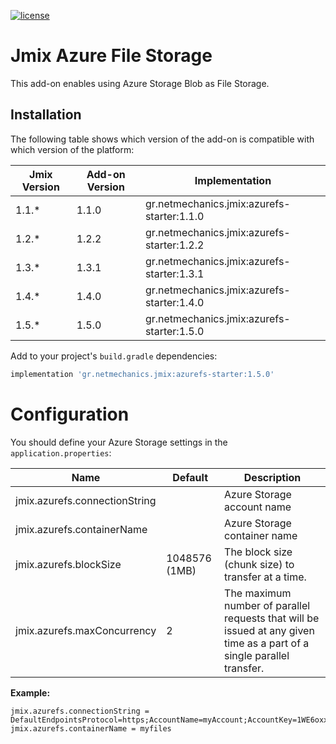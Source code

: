[![license](https://img.shields.io/badge/license-Apache%20License%202.0-blue.svg?style=flat)](http://www.apache.org/licenses/LICENSE-2.0)

# Jmix Azure File Storage

This add-on enables using Azure Storage Blob as File Storage.

## Installation

The following table shows which version of the add-on is compatible with which version of the platform:

| Jmix Version | Add-on Version | Implementation                             |
|--------------|----------------|--------------------------------------------|
| 1.1.*        | 1.1.0          | gr.netmechanics.jmix:azurefs-starter:1.1.0 |
| 1.2.*        | 1.2.2          | gr.netmechanics.jmix:azurefs-starter:1.2.2 |
| 1.3.*        | 1.3.1          | gr.netmechanics.jmix:azurefs-starter:1.3.1 |
| 1.4.*        | 1.4.0          | gr.netmechanics.jmix:azurefs-starter:1.4.0 |
| 1.5.*        | 1.5.0          | gr.netmechanics.jmix:azurefs-starter:1.5.0 |

Add to your project's `build.gradle` dependencies:

```gradle
implementation 'gr.netmechanics.jmix:azurefs-starter:1.5.0'
```

# Configuration
You should define your Azure Storage settings in the `application.properties`:

| Name                          | Default       | Description                                                                                                            |
|-------------------------------|---------------|------------------------------------------------------------------------------------------------------------------------|
| jmix.azurefs.connectionString |               | Azure Storage account name                                                                                             |         
| jmix.azurefs.containerName    |               | Azure Storage container name                                                                                           |         
| jmix.azurefs.blockSize        | 1048576 (1MB) | The block size (chunk size) to transfer at a time.                                                                     |        
| jmix.azurefs.maxConcurrency   | 2             | The maximum number of parallel requests that will be issued at any given time as a part of a single parallel transfer. |         

 **Example:**
 ```properties
 jmix.azurefs.connectionString = DefaultEndpointsProtocol=https;AccountName=myAccount;AccountKey=1WE6oxxWosQ745ClyQP/tfRT1H6zGoDKo8FOOtnVFZ3rkPZy+8J71f9vGcGgcQKXWCsA2iER5Pmnop0wBuU3Gg==;EndpointSuffix=core.windows.net
jmix.azurefs.containerName = myfiles
 ```
